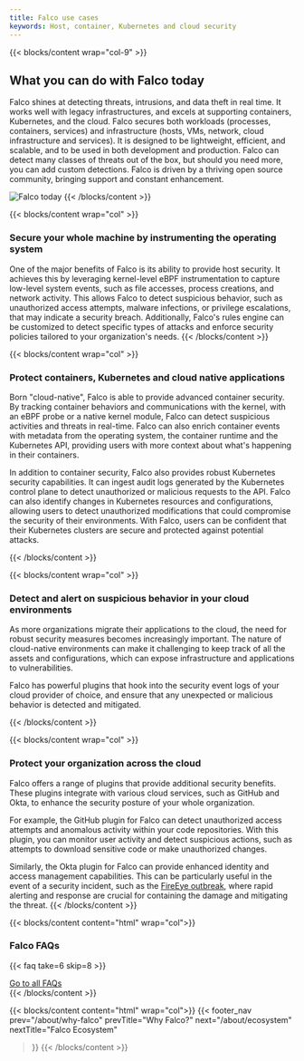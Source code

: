 ```yaml
---
title: Falco use cases
keywords: Host, container, Kubernetes and cloud security
---
```


{{< blocks/content wrap="col-9" >}}
<h2>What you can do with Falco today</h2>

Falco shines at detecting threats, intrusions, and data theft in real time. It works well with legacy infrastructures, and excels at supporting containers, Kubernetes, and the cloud. Falco secures both workloads (processes, containers, services) and infrastructure (hosts, VMs, network, cloud infrastructure and services). It is designed to be lightweight, efficient, and scalable, and to be used in both development and production. Falco can detect many classes of threats out of the box, but should you need more, you can add custom detections. Falco is driven by a thriving open source community, bringing support and constant enhancement.

![Falco today](/img/about/falco_today.svg#img-fit)
{{< /blocks/content >}}

{{< blocks/content wrap="col" >}}
<h3>Secure your whole machine by instrumenting the operating system</h3>

One of the major benefits of Falco is its ability to provide host security. It achieves this by leveraging kernel-level eBPF instrumentation to capture low-level system events, such as file accesses, process creations, and network activity. This allows Falco to detect suspicious behavior, such as unauthorized access attempts, malware infections, or privilege escalations, that may indicate a security breach. Additionally, Falco's rules engine can be customized to detect specific types of attacks and enforce security policies tailored to your organization's needs.
{{< /blocks/content >}}

{{< blocks/content wrap="col" >}}
<h3>Protect containers, Kubernetes and cloud native applications</h3>

Born "cloud-native",  Falco is able to provide advanced container security. By tracking container behaviors and communications with the kernel, with an eBPF probe or a native kernel module, Falco can detect suspicious activities and threats in real-time. Falco can also enrich container events with metadata from the operating system, the container runtime and the Kubernetes API, providing users with more context about what's happening in their containers.

In addition to container security, Falco also provides robust Kubernetes security capabilities. It can ingest audit logs generated by the Kubernetes control plane to detect unauthorized or malicious requests to the API. Falco can also identify changes in Kubernetes resources and configurations, allowing users to detect unauthorized modifications that could compromise the security of their environments. With Falco, users can be confident that their Kubernetes clusters are secure and protected against potential attacks.

{{< /blocks/content >}}

{{< blocks/content wrap="col" >}}
<h3>Detect and alert on suspicious behavior in your cloud environments</h3>

As more organizations migrate their applications to the cloud, the need for robust security measures becomes increasingly important. The nature of cloud-native environments can make it challenging to keep track of all the assets and configurations, which can expose infrastructure and applications to vulnerabilities.

Falco has powerful plugins that hook into the security event logs of your cloud provider of choice, and ensure that any unexpected or malicious behavior is detected and mitigated.

{{< /blocks/content >}}

{{< blocks/content wrap="col" >}}
<h3>Protect your organization across the cloud</h3>

Falco offers a range of plugins that provide additional security benefits. These plugins integrate with various cloud services, such as GitHub and Okta, to enhance the security posture of your whole organization.

For example, the GitHub plugin for Falco can detect unauthorized access attempts and anomalous activity within your code repositories. With this plugin, you can monitor user activity and detect suspicious actions, such as attempts to download sensitive code or make unauthorized changes.

Similarly, the Okta plugin for Falco can provide enhanced identity and access management capabilities. This can be particularly useful in the event of a security incident, such as the [FireEye outbreak](https://www.nytimes.com/2020/12/08/technology/fireeye-hacked-russians.html), where rapid alerting and response are crucial for containing the damage and mitigating the threat.
{{< /blocks/content >}}

{{< blocks/content content="html" wrap="col">}}
  <h3 class="mb-3">Falco FAQs</h3>

  {{< faq take=6 skip=8 >}}

  <div class="text-center mt-5">
    <a href="/about/faq/" class="text-center btn btn-primary btn-lg">Go to all FAQs</a>
  </div>
{{< /blocks/content >}}

<!-- TODO: uncomment this section when the redesign is ready -->
<!-- {{< blocks/content content="html" wrap="col">}}
{{< feedback >}}
{{< /blocks/content >}} -->

{{< blocks/content content="html" wrap="col">}}
{{< footer_nav 
  prev="/about/why-falco"
  prevTitle="Why Falco?"
  next="/about/ecosystem" 
  nextTitle="Falco Ecosystem" 
>}}
{{< /blocks/content >}}
